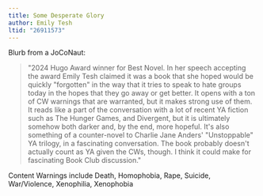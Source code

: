 ```yaml
---
title: Some Desperate Glory
author: Emily Tesh
ltid: "26911573"
---
```


Blurb from a JoCoNaut:

> "2024 Hugo Award winner for Best Novel. In her speech accepting the award
> Emily Tesh claimed it was a book that she hoped would be quickly "forgotten"
> in the way that it tries to speak to hate groups today in the hopes that they
> go away or get better. It opens with a ton of CW warnings that are warranted,
> but it makes strong use of them. It reads like a part of the conversation with
> a lot of recent YA fiction such as The Hunger Games, and Divergent, but it is
> ultimately somehow both darker and, by the end, more hopeful. It's also
> something of a counter-novel to Charlie Jane Anders' "Unstoppable" YA trilogy,
> in a fascinating conversation. The book probably doesn't actually count as YA
> given the CWs, though. I think it could make for fascinating Book Club
> discussion."

Content Warnings include Death, Homophobia, Rape, Suicide, War/Violence,
Xenophilia, Xenophobia
